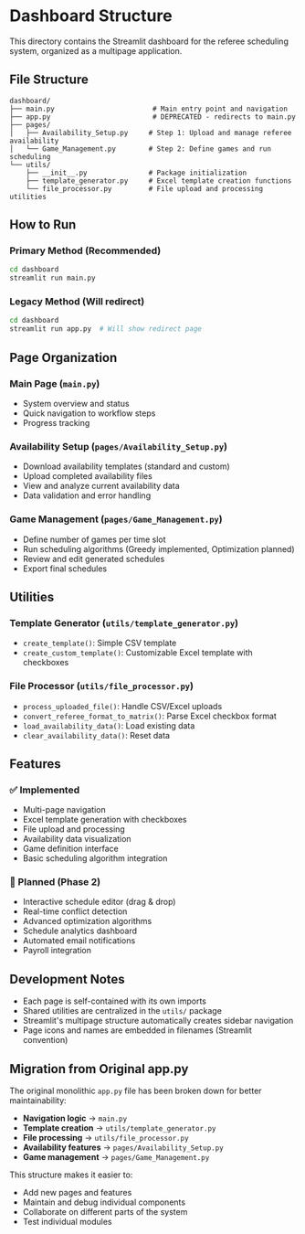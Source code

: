# Dashboard Structure

This directory contains the Streamlit dashboard for the referee scheduling system, organized as a multipage application.

## File Structure

```
dashboard/
├── main.py                        # Main entry point and navigation
├── app.py                         # DEPRECATED - redirects to main.py
├── pages/
│   ├── Availability_Setup.py     # Step 1: Upload and manage referee availability
│   └── Game_Management.py        # Step 2: Define games and run scheduling
└── utils/
    ├── __init__.py               # Package initialization
    ├── template_generator.py     # Excel template creation functions
    └── file_processor.py         # File upload and processing utilities
```

## How to Run

### Primary Method (Recommended)
```bash
cd dashboard
streamlit run main.py
```

### Legacy Method (Will redirect)
```bash
cd dashboard
streamlit run app.py  # Will show redirect page
```

## Page Organization

### Main Page (`main.py`)
- System overview and status
- Quick navigation to workflow steps
- Progress tracking

### Availability Setup (`pages/Availability_Setup.py`)
- Download availability templates (standard and custom)
- Upload completed availability files
- View and analyze current availability data
- Data validation and error handling

### Game Management (`pages/Game_Management.py`)
- Define number of games per time slot
- Run scheduling algorithms (Greedy implemented, Optimization planned)
- Review and edit generated schedules
- Export final schedules

## Utilities

### Template Generator (`utils/template_generator.py`)
- `create_template()`: Simple CSV template
- `create_custom_template()`: Customizable Excel template with checkboxes

### File Processor (`utils/file_processor.py`)
- `process_uploaded_file()`: Handle CSV/Excel uploads
- `convert_referee_format_to_matrix()`: Parse Excel checkbox format
- `load_availability_data()`: Load existing data
- `clear_availability_data()`: Reset data

## Features

### ✅ Implemented
- Multi-page navigation
- Excel template generation with checkboxes
- File upload and processing
- Availability data visualization
- Game definition interface
- Basic scheduling algorithm integration

### 🚧 Planned (Phase 2)
- Interactive schedule editor (drag & drop)
- Real-time conflict detection
- Advanced optimization algorithms
- Schedule analytics dashboard
- Automated email notifications
- Payroll integration

## Development Notes

- Each page is self-contained with its own imports
- Shared utilities are centralized in the `utils/` package
- Streamlit's multipage structure automatically creates sidebar navigation
- Page icons and names are embedded in filenames (Streamlit convention)

## Migration from Original app.py

The original monolithic `app.py` file has been broken down for better maintainability:

- **Navigation logic** → `main.py`
- **Template creation** → `utils/template_generator.py`
- **File processing** → `utils/file_processor.py`
- **Availability features** → `pages/Availability_Setup.py`
- **Game management** → `pages/Game_Management.py`

This structure makes it easier to:
- Add new pages and features
- Maintain and debug individual components
- Collaborate on different parts of the system
- Test individual modules
